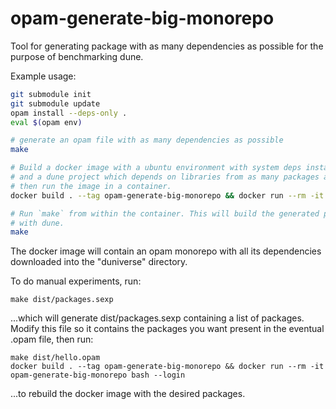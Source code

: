 # opam-generate-big-monorepo

Tool for generating package with as many dependencies as possible for the
purpose of benchmarking dune.

Example usage:

```bash
git submodule init
git submodule update
opam install --deps-only .
eval $(opam env)

# generate an opam file with as many dependencies as possible
make

# Build a docker image with a ubuntu environment with system deps installed
# and a dune project which depends on libraries from as many packages as possible,
# then run the image in a container.
docker build . --tag opam-generate-big-monorepo && docker run --rm -it opam-generate-big-monorepo

# Run `make` from within the container. This will build the generated project
# with dune.
make
```

The docker image will contain an opam monorepo with all its dependencies
downloaded into the "duniverse" directory.

To do manual experiments, run:
```
make dist/packages.sexp
```
...which will generate dist/packages.sexp containing a list of packages. Modify
this file so it contains the packages you want present in the eventual .opam
file, then run:
```
make dist/hello.opam
docker build . --tag opam-generate-big-monorepo && docker run --rm -it opam-generate-big-monorepo bash --login
```
...to rebuild the docker image with the desired packages.
